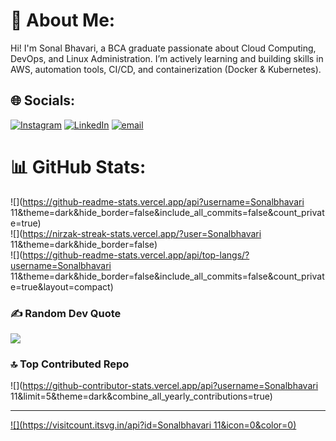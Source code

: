 # 💫 About Me:

Hi! I'm Sonal Bhavari, a BCA graduate passionate about Cloud Computing, DevOps, and Linux Administration. I’m actively learning and building skills in AWS, automation tools, CI/CD, and containerization (Docker & Kubernetes).


## 🌐 Socials:
[![Instagram](https://img.shields.io/badge/Instagram-%23E4405F.svg?logo=Instagram&logoColor=white)](https://instagram.com/Sonalbhavari ) [![LinkedIn](https://img.shields.io/badge/LinkedIn-%230077B5.svg?logo=linkedin&logoColor=white)](https://linkedin.com/in/Sonalbhavari ) [![email](https://img.shields.io/badge/Email-D14836?logo=gmail&logoColor=white)](mailto:sonalbhavari1@gmail.com) 
# 📊 GitHub Stats:
![](https://github-readme-stats.vercel.app/api?username=Sonalbhavari 11&theme=dark&hide_border=false&include_all_commits=false&count_private=true)<br/>
![](https://nirzak-streak-stats.vercel.app/?user=Sonalbhavari 11&theme=dark&hide_border=false)<br/>
![](https://github-readme-stats.vercel.app/api/top-langs/?username=Sonalbhavari 11&theme=dark&hide_border=false&include_all_commits=false&count_private=true&layout=compact)

### ✍️ Random Dev Quote
![](https://quotes-github-readme.vercel.app/api?type=horizontal&theme=radical)

### 🔝 Top Contributed Repo
![](https://github-contributor-stats.vercel.app/api?username=Sonalbhavari 11&limit=5&theme=dark&combine_all_yearly_contributions=true)

---
[![](https://visitcount.itsvg.in/api?id=Sonalbhavari 11&icon=0&color=0)](https://visitcount.itsvg.in)

<!-- Proudly created with GPRM ( https://gprm.itsvg.in ) -->
